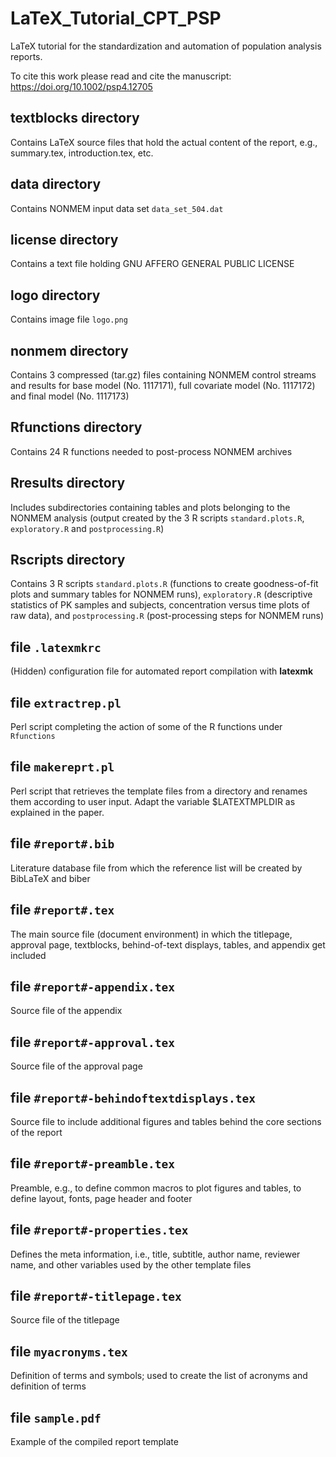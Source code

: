 # LaTeX_Tutorial_CPT_PSP
LaTeX tutorial for the standardization and automation of population analysis reports. 

To cite this work please read and cite the manuscript: https://doi.org/10.1002/psp4.12705
## textblocks directory
Contains LaTeX source files that hold the actual content of the report, e.g., summary.tex, introduction.tex, etc.
## data directory
Contains NONMEM input data set `data_set_504.dat`
## license directory
Contains a text file holding GNU AFFERO GENERAL PUBLIC LICENSE
## logo directory
Contains image file `logo.png`
## nonmem directory
Contains 3 compressed (tar.gz) files containing NONMEM control streams and results for base model (No. 1117171), full covariate model (No. 1117172) and final model (No. 1117173)
## Rfunctions directory
Contains 24 R functions needed to post-process NONMEM archives
## Rresults directory
Includes subdirectories containing tables and plots belonging to the NONMEM analysis (output created by the 3 R scripts `standard.plots.R`, `exploratory.R` and `postprocessing.R`)
## Rscripts directory
Contains 3 R scripts `standard.plots.R` (functions to create goodness-of-fit plots and summary tables for NONMEM runs), `exploratory.R` (descriptive statistics of PK samples and subjects, concentration versus time plots of raw data), and `postprocessing.R` (post-processing steps for NONMEM runs)
## file `.latexmkrc`
(Hidden) configuration file for automated report compilation with **latexmk**
## file `extractrep.pl`
Perl script completing the action of some of the R functions under `Rfunctions`
## file `makereprt.pl`
Perl script that retrieves the template files from a directory and renames them according to user input. Adapt the variable $LATEXTMPLDIR as explained in the paper.
## file `#report#.bib`
Literature database file from which the reference list will be created by BibLaTeX and biber
## file `#report#.tex`
The main source file (document environment) in which the titlepage, approval page, textblocks, behind-of-text displays, tables, and appendix get included
## file `#report#-appendix.tex`
Source file of the appendix
## file `#report#-approval.tex`
Source file of the approval page
## file `#report#-behindoftextdisplays.tex`
Source file to include additional figures and tables behind the core sections of the report
## file `#report#-preamble.tex`
Preamble, e.g., to define common macros to plot figures and tables, to define layout, fonts, page header and footer
## file `#report#-properties.tex`
Defines the meta information, i.e., title, subtitle, author name, reviewer name, and other variables used by the other template files
## file `#report#-titlepage.tex`
Source file of the titlepage
## file `myacronyms.tex`
Definition of terms and symbols; used to create the list of acronyms and definition of terms
## file `sample.pdf`
Example of the compiled report template
